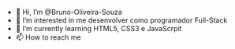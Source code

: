 - 👋 Hi, I’m @Bruno-Oliveira-Souza
- 👀 I’m interested in  me desenvolver como programador Full-Stack
- 🌱 I’m currently learning  HTML5, CSS3 e JavaScrpit
- 📫 How to reach me 

<!---
Bruno-Oliveira-Souza/Bruno-Oliveira-Souza is a ✨ special ✨ repository because its `README.md` (this file) appears on your GitHub profile.
You can click the Preview link to take a look at your changes.
--->
